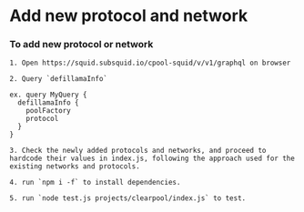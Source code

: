 # Add new protocol and network

### To add new protocol or network 
```
1. Open https://squid.subsquid.io/cpool-squid/v/v1/graphql on browser 
```

```
2. Query `defillamaInfo`

ex. query MyQuery {
  defillamaInfo {
    poolFactory
    protocol
  }
}
```

```
3. Check the newly added protocols and networks, and proceed to hardcode their values in index.js, following the approach used for the existing networks and protocols.
```
```
4. run `npm i -f` to install dependencies.
```

```
5. run `node test.js projects/clearpool/index.js` to test.
```



